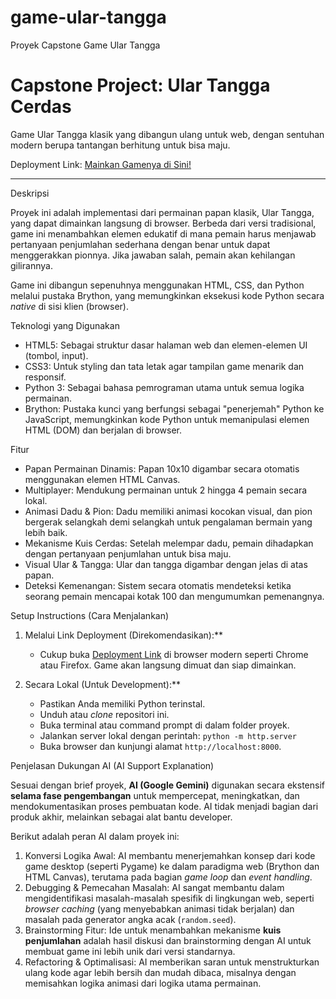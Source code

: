 # game-ular-tangga
Proyek Capstone Game Ular Tangga

# Capstone Project: Ular Tangga Cerdas

Game Ular Tangga klasik yang dibangun ulang untuk web, dengan sentuhan modern berupa tantangan berhitung untuk bisa maju.

Deployment Link: [Mainkan Gamenya di Sini!]([https://nama-unik-anda.netlify.app](https://candid-beijinho-460830.netlify.app)) 

---

Deskripsi

Proyek ini adalah implementasi dari permainan papan klasik, Ular Tangga, yang dapat dimainkan langsung di browser. Berbeda dari versi tradisional, game ini menambahkan elemen edukatif di mana pemain harus menjawab pertanyaan penjumlahan sederhana dengan benar untuk dapat menggerakkan pionnya. Jika jawaban salah, pemain akan kehilangan gilirannya.

Game ini dibangun sepenuhnya menggunakan HTML, CSS, dan Python melalui pustaka Brython, yang memungkinkan eksekusi kode Python secara *native* di sisi klien (browser).

Teknologi yang Digunakan

*   HTML5: Sebagai struktur dasar halaman web dan elemen-elemen UI (tombol, input).
*   CSS3: Untuk styling dan tata letak agar tampilan game menarik dan responsif.
*   Python 3: Sebagai bahasa pemrograman utama untuk semua logika permainan.
*   Brython: Pustaka kunci yang berfungsi sebagai "penerjemah" Python ke JavaScript, memungkinkan kode Python untuk memanipulasi elemen HTML (DOM) dan berjalan di browser.

Fitur

*   Papan Permainan Dinamis: Papan 10x10 digambar secara otomatis menggunakan elemen HTML Canvas.
*   Multiplayer: Mendukung permainan untuk 2 hingga 4 pemain secara lokal.
*   Animasi Dadu & Pion: Dadu memiliki animasi kocokan visual, dan pion bergerak selangkah demi selangkah untuk pengalaman bermain yang lebih baik.
*   Mekanisme Kuis Cerdas: Setelah melempar dadu, pemain dihadapkan dengan pertanyaan penjumlahan untuk bisa maju.
*   Visual Ular & Tangga: Ular dan tangga digambar dengan jelas di atas papan.
*   Deteksi Kemenangan: Sistem secara otomatis mendeteksi ketika seorang pemain mencapai kotak 100 dan mengumumkan pemenangnya.

Setup Instructions (Cara Menjalankan)

1. Melalui Link Deployment (Direkomendasikan):**
   *   Cukup buka [Deployment Link](https://candid-beijinho-460830.netlify.app) di browser modern seperti Chrome atau Firefox. Game akan langsung dimuat dan siap dimainkan.

2. Secara Lokal (Untuk Development):**
   *   Pastikan Anda memiliki Python terinstal.
   *   Unduh atau *clone* repositori ini.
   *   Buka terminal atau command prompt di dalam folder proyek.
   *   Jalankan server lokal dengan perintah: `python -m http.server`
   *   Buka browser dan kunjungi alamat `http://localhost:8000`.

Penjelasan Dukungan AI (AI Support Explanation)

Sesuai dengan brief proyek, **AI (Google Gemini)** digunakan secara ekstensif **selama fase pengembangan** untuk mempercepat, meningkatkan, dan mendokumentasikan proses pembuatan kode. AI tidak menjadi bagian dari produk akhir, melainkan sebagai alat bantu developer.

Berikut adalah peran AI dalam proyek ini:
1.  Konversi Logika Awal: AI membantu menerjemahkan konsep dari kode game desktop (seperti Pygame) ke dalam paradigma web (Brython dan HTML Canvas), terutama pada bagian *game loop* dan *event handling*.
2.  Debugging & Pemecahan Masalah: AI sangat membantu dalam mengidentifikasi masalah-masalah spesifik di lingkungan web, seperti *browser caching* (yang menyebabkan animasi tidak berjalan) dan masalah pada generator angka acak (`random.seed`).
3.  Brainstorming Fitur: Ide untuk menambahkan mekanisme **kuis penjumlahan** adalah hasil diskusi dan brainstorming dengan AI untuk membuat game ini lebih unik dari versi standarnya.
4. Refactoring & Optimalisasi: AI memberikan saran untuk menstrukturkan ulang kode agar lebih bersih dan mudah dibaca, misalnya dengan memisahkan logika animasi dari logika utama permainan.


